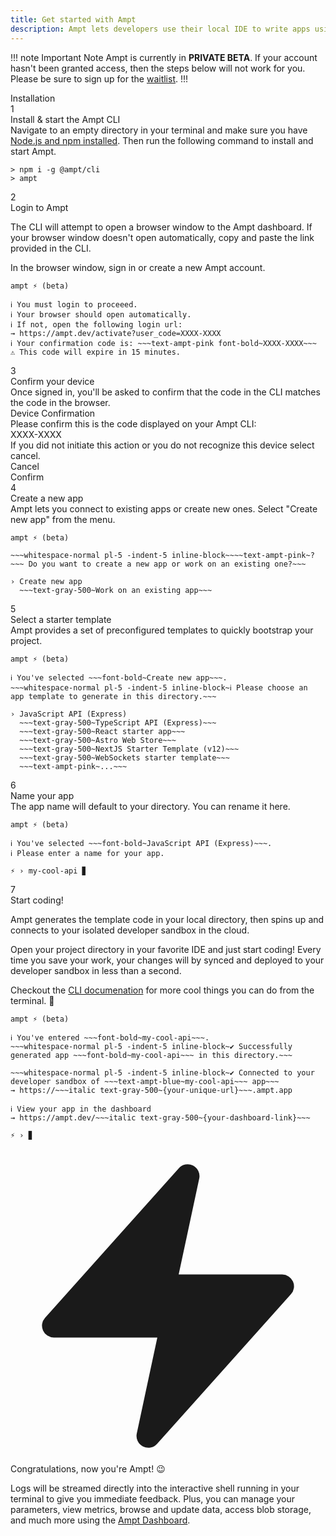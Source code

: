 ```yaml
---
title: Get started with Ampt
description: Ampt lets developers use their local IDE to write apps using their favorite JavaScript frameworks and packages, then automatically provisions, manages, and optimizes cloud infrastructure by inferring requirements from the code.
---
```


!!! note Important Note
Ampt is currently in **PRIVATE BETA**. If your account hasn't been granted access, then the steps below will not work for you. Please be sure to sign up for the [waitlist](https://ampt.dev).
!!!

<div class="font-medium text-xl pb-6 pt-4">Installation</div>

<div>
<!-- Step 1 -->
<div class="flex flex-wrap xl:flex-nowrap items-start gap-x-3 mb-1 line-bg">
	<div class="flex-none"><span class="block bg-ampt-purple text-white text-sm rounded-full w-6 h-6 font-medium flex items-center justify-center">1</span></div>
	<div class="pr-6 flex-1">
		<div class="text-base font-medium">Install & start the Ampt CLI</div>
		<div class="text-base pt-1 pb-6 xl:pb-16">Navigate to an empty directory in your terminal and make sure you have <a href="https://docs.npmjs.com/downloading-and-installing-node-js-and-npm" target="_blank">Node.js and npm installed</a>. Then run the following command to install and start Ampt.</div>
	</div>
	<div class="w-full xl:w-[55%] pb-16">

```terminal title=Terminal, class="no-margin"
> npm i -g @ampt/cli
> ampt
```

</div></div>

<!-- Step 2 -->
<div class="flex flex-wrap xl:flex-nowrap items-start gap-x-3 mb-1 line-bg">
	<div class="flex-none"><span class="block bg-ampt-purple text-white text-sm rounded-full w-6 h-6 font-medium flex items-center justify-center">2</span></div>
	<div class="pr-6 flex-1">
		<div class="text-base font-medium">Login to Ampt</div>
		<div class="text-base pt-1 pb-6 xl:pb-16"><p>The CLI will attempt to open a browser window to the Ampt dashboard. If your browser window doesn't open automatically, copy and paste the link provided in the CLI.</p><p>In the browser window, sign in or create a new Ampt account.</p></div>
	</div>
	<div class="w-full xl:w-[55%] pb-16">

```terminal title=Terminal, class="no-margin", copy=false
ampt ⚡ (beta)

ℹ You must login to proceeed.
ℹ Your browser should open automatically.
ℹ If not, open the following login url:
→ https://ampt.dev/activate?user_code=XXXX-XXXX
ℹ Your confirmation code is: ~~~text-ampt-pink font-bold~XXXX-XXXX~~~
⚠ This code will expire in 15 minutes.
```

</div></div>

<!-- Step 3 -->
<div class="flex flex-wrap xl:flex-nowrap items-start gap-x-3 mb-1 line-bg">
	<div class="flex-none"><span class="block bg-ampt-purple text-white text-sm rounded-full w-6 h-6 font-medium flex items-center justify-center">3</span></div>
	<div class="pr-6 flex-1">
		<div class="text-base font-medium">Confirm your device</div>
		<div class="text-base pt-1  pb-6 xl:pb-16">Once signed in, you'll be asked to confirm that the code in the CLI matches the code in the browser.</div>
	</div>
	<div class="w-full xl:w-[55%] pb-16">
		<div class="w-full border border-gray-300 drop-shadow bg-gray-50 dark:bg-gray-700 dark:border-gray-500 rounded-md text-center py-5 px-10 text-black dark:text-gray-100">
			<div class="text-2xl">Device Confirmation</div>
			<div class="text-base py-3">Please confirm this is the code displayed on your Ampt CLI:</div>
			<div class="bg-gray-100 border border-gray-300 rounded px-8 py-2 mx-auto dark:text-black">XXXX-XXXX</div>
			<div class="text-base py-3">If you did not initiate this action or you do not recognize this device select cancel.</div>
			<div class="flex px-10 gap-x-5">
				<div class="flex-1 rounded border border-gray-300 py-2">Cancel</div>
				<div class="flex-1 bg-ampt-blue text-white rounded py-2">Confirm</div>
			</div>
		</div>
	</div>
</div>

<!-- Step 4 -->
<div class="flex flex-wrap xl:flex-nowrap items-start gap-x-3 mb-1 line-bg">
	<div class="flex-none"><span class="block bg-ampt-purple text-white text-sm rounded-full w-6 h-6 font-medium flex items-center justify-center">4</span></div>
	<div class="pr-6 flex-1">
		<div class="text-base font-medium">Create a new app</div>
		<div class="text-base pt-1 pb-6 xl:pb-16">Ampt lets you connect to existing apps or create new ones. Select "Create new app" from the menu.</div>
	</div>
	<div class="w-full xl:w-[55%] pb-16">
	
```terminal title=Terminal, class="no-margin", copy=false
ampt ⚡ (beta)

~~~whitespace-normal pl-5 -indent-5 inline-block~~~~text-ampt-pink~?~~~ Do you want to create a new app or work on an existing one?~~~

› Create new app
  ~~~text-gray-500~Work on an existing app~~~
```

</div></div>

<!-- Step 5 -->
<div class="flex flex-wrap xl:flex-nowrap items-start gap-x-3 mb-1 line-bg">
	<div class="flex-none"><span class="block bg-ampt-purple text-white text-sm rounded-full w-6 h-6 font-medium flex items-center justify-center">5</span></div>
	<div class="pr-6 flex-1">
		<div class="text-base font-medium">Select a starter template</div>
		<div class="text-base pt-1 pb-6 xl:pb-16">Ampt provides a set of preconfigured templates to quickly bootstrap your project.</div>
	</div>
	<div class="w-full xl:w-[55%] pb-16">

```terminal title=Terminal, class="no-margin", copy=false
ampt ⚡ (beta)

ℹ You've selected ~~~font-bold~Create new app~~~.
~~~whitespace-normal pl-5 -indent-5 inline-block~ℹ Please choose an app template to generate in this directory.~~~

› JavaScript API (Express)
  ~~~text-gray-500~TypeScript API (Express)~~~
  ~~~text-gray-500~React starter app~~~
  ~~~text-gray-500~Astro Web Store~~~
  ~~~text-gray-500~NextJS Starter Template (v12)~~~
  ~~~text-gray-500~WebSockets starter template~~~
  ~~~text-ampt-pink~...~~~
```

</div></div>

<!-- Step 6 -->
<div class="flex flex-wrap xl:flex-nowrap items-start gap-x-3 mb-1 line-bg">
	<div class="flex-none"><span class="block bg-ampt-purple text-white text-sm rounded-full w-6 h-6 font-medium flex items-center justify-center">6</span></div>
	<div class="pr-6 flex-1">
		<div class="text-base font-medium">Name your app</div>
		<div class="text-base pt-1 pb-6 xl:pb-16">The app name will default to your directory. You can rename it here.</div>
	</div>
	<div class="w-full xl:w-[55%] pb-16">

```terminal title=Terminal, class="no-margin", copy=false
ampt ⚡ (beta)

ℹ You've selected ~~~font-bold~JavaScript API (Express)~~~.
ℹ Please enter a name for your app.

⚡ › my-cool-api ▊
```

</div></div>

<!-- Step 7 -->
<div class="flex flex-wrap xl:flex-nowrap items-start gap-x-3 mb-1 line-bg">
	<div class="flex-none"><span class="block bg-ampt-purple text-white text-sm rounded-full w-6 h-6 font-medium flex items-center justify-center">7</span></div>
	<div class="pr-6 flex-1">
		<div class="text-base font-medium">Start coding!</div>
		<div class="text-base pt-1 pb- pb-6 xl:pb-16"><p>Ampt generates the template code in your local directory, then spins up and connects to your isolated <span class="font-medium text-ampt-purple">developer sandbox</span> in the cloud.</p>
		<p>Open your project directory in your favorite IDE and just start coding! Every time you save your work, your changes will by synced and deployed to your developer sandbox in <span class="font-medium text-ampt-purple">less than a second</span>.</p>
		<p>Checkout the <a href="/docs/cli-interactive-shell/">CLI documenation</a> for more cool things you can do from the terminal. 🚀</p></div>
	</div>
	<div class="w-full xl:w-[55%] pb-16">

```terminal title=Terminal, class="no-margin", copy=false
ampt ⚡ (beta)

ℹ You've entered ~~~font-bold~my-cool-api~~~.
~~~whitespace-normal pl-5 -indent-5 inline-block~✔ Successfully generated app ~~~font-bold~my-cool-api~~~ in this directory.~~~

~~~whitespace-normal pl-5 -indent-5 inline-block~✔ Connected to your developer sandbox of ~~~text-ampt-blue~my-cool-api~~~ app~~~
→ https://~~~italic text-gray-500~{your-unique-url}~~~.ampt.app

ℹ View your app in the dashboard
→ https://ampt.dev/~~~italic text-gray-500~{your-dashboard-link}~~~

⚡ › ▊
```

</div></div>

<!-- Final -->
<div class="flex flex-wrap xl:flex-nowrap items-start gap-x-3 mb-1">
	<div class="flex-none"><span class="block bg-ampt-purple text-white text-sm rounded-full w-6 h-6 font-medium flex items-center justify-center"><svg xmlns="http://www.w3.org/2000/svg" viewBox="0 0 20 20" fill="currentColor" class="w-4 h-4"><path d="M11.983 1.907a.75.75 0 00-1.292-.657l-8.5 9.5A.75.75 0 002.75 12h6.572l-1.305 6.093a.75.75 0 001.292.657l8.5-9.5A.75.75 0 0017.25 8h-6.572l1.305-6.093z" /></svg></span></div>
	<div class="pr-6 flex-1">
		<div class="text-base font-medium">Congratulations, now you're Ampt! 😉</div>
		<div class="text-lg pt-1 pb-2"><p>Logs will be streamed directly into the interactive shell running in your terminal to give you immediate feedback. Plus, you can manage your parameters, view metrics, browse and update data, access blob storage, and much more using the <a href="https://ampt.dev" target="_blank">Ampt Dashboard</a>.</p></div>
	</div>
	</div>
</div></div>
